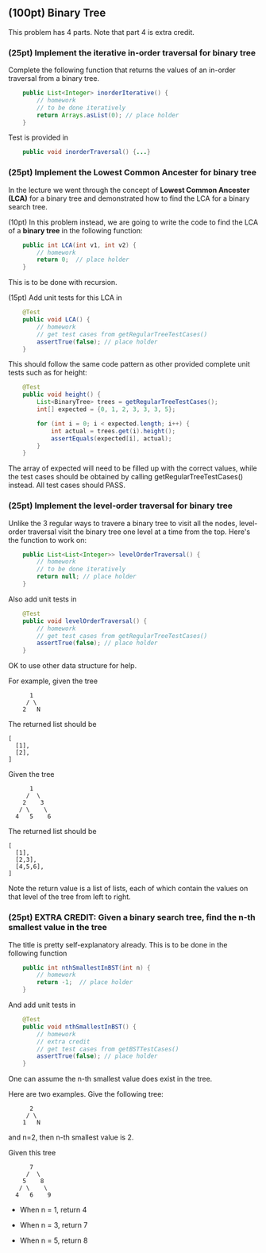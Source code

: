 ## (100pt) Binary Tree

This problem has 4 parts. Note that part 4 is extra credit.

### (25pt) Implement the iterative in-order traversal for binary tree

Complete the following function that returns the values of an in-order traversal from a binary tree.

```java
    public List<Integer> inorderIterative() {
        // homework
        // to be done iteratively
        return Arrays.asList(0); // place holder
    }
```

Test is provided in 

```java
    public void inorderTraversal() {...}
```



### (25pt) Implement the Lowest Common Ancester for binary tree

In the lecture we went through the concept of **Lowest Common Ancester (LCA)** for a binary tree and demonstrated how to find the LCA for a binary search tree. 



(10pt) In this problem instead, we are going to write the code to find the LCA of a **binary tree** in the following function:

```java
    public int LCA(int v1, int v2) {
        // homework
        return 0;  // place holder
    }
```

This is to be done with recursion.



(15pt) Add unit tests for this LCA in 

```java
    @Test
    public void LCA() {
        // homework
        // get test cases from getRegularTreeTestCases()
        assertTrue(false); // place holder
    }
```

This should follow the same code pattern as other provided complete unit tests such as for height:

```java
    @Test
    public void height() {
        List<BinaryTree> trees = getRegularTreeTestCases();
        int[] expected = {0, 1, 2, 3, 3, 3, 5};

        for (int i = 0; i < expected.length; i++) {
            int actual = trees.get(i).height();
            assertEquals(expected[i], actual);
        }
    }
```

The array of expected will need to be filled up with the correct values, while the test cases should be obtained by calling getRegularTreeTestCases() instead. All test cases should PASS.



### (25pt) Implement the level-order traversal for binary tree

Unlike the 3 regular ways to travere a binary tree to visit all the nodes, level-order traversal visit the binary tree one level at a time from the top. Here's the function to work on:

```java
    public List<List<Integer>> levelOrderTraversal() {
        // homework
        // to be done iteratively
        return null; // place holder
    }
```

Also add unit tests in 

```java
    @Test
    public void levelOrderTraversal() {
        // homework
        // get test cases from getRegularTreeTestCases()
        assertTrue(false); // place holder
    }
```

OK to use other data structure for help.



For example, given the tree

```
      1
     / \
    2   N
```

The returned list should be 

```
[
  [1],
  [2],
]
```



Given the tree

```
      1
     /  \
    2    3
   / \    \
  4   5    6
```

The returned list should be 

```
[
  [1],
  [2,3],
  [4,5,6],
]
```



Note the return value is a list of lists, each of which contain the values on that level of the tree from left to right.



### (25pt) EXTRA CREDIT: Given a binary search tree, find the n-th smallest value in the tree

The title is pretty self-explanatory already. This is to be done in the following function

```java
    public int nthSmallestInBST(int n) {
        // homework
        return -1;  // place holder
    }
```

And add unit tests in 

```java
    @Test
    public void nthSmallestInBST() {
        // homework
        // extra credit
        // get test cases from getBSTTestCases()
        assertTrue(false); // place holder
    }
```

One can assume the n-th smallest value does exist in the tree.

Here are two examples. Give the following tree:

```
      2
     / \
    1   N
```

and n=2, then n-th smallest value is 2.



Given this tree

```
      7
     /  \
    5    8
   / \    \
  4   6    9
```

- When n = 1, return 4

- When n = 3, return 7
- When n = 5, return 8